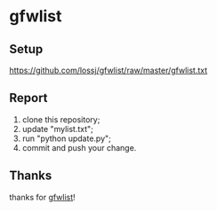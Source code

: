 # gfwlist

## Setup
https://github.com/lossj/gfwlist/raw/master/gfwlist.txt

## Report
1. clone this repository;
2. update "mylist.txt";
3. run "python update.py";
4. commit and push your change.

## Thanks
thanks for <a href="https://github.com/gfwlist/gfwlist">gfwlist</a>!
